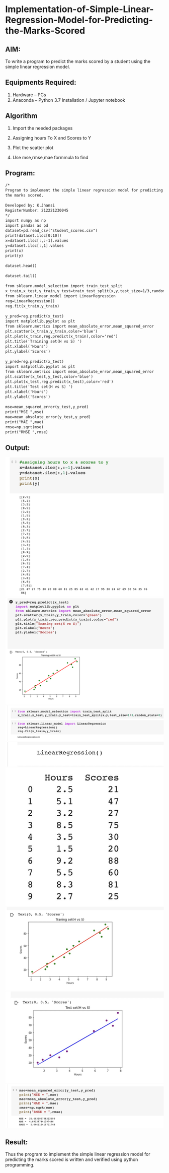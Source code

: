 # Implementation-of-Simple-Linear-Regression-Model-for-Predicting-the-Marks-Scored

## AIM:
To write a program to predict the marks scored by a student using the simple linear regression model.

## Equipments Required:
1. Hardware – PCs
2. Anaconda – Python 3.7 Installation / Jupyter notebook

## Algorithm
1. Import the needed packages
2. Assigning hours To X and Scores to Y

3. Plot the scatter plot

4. Use mse,rmse,mae formmula to find
## Program:
```
/*
Program to implement the simple linear regression model for predicting the marks scored.

Developed by: K.Jhansi
RegisterNumber: 212221230045 
*/
import numpy as np
import pandas as pd
dataset=pd.read_csv("student_scores.csv")
print(dataset.iloc[0:10])
x=dataset.iloc[:,:-1].values
y=dataset.iloc[:,1].values
print(x)
print(y)

dataset.head()

dataset.tail()

from sklearn.model_selection import train_test_split
x_train,x_test,y_train,y_test=train_test_split(x,y,test_size=1/3,random_state=0)
from sklearn.linear_model import LinearRegression
reg=LinearRegression() 
reg.fit(x_train,y_train)

y_pred=reg.predict(x_test)
import matplotlib.pyplot as plt
from sklearn.metrics import mean_absolute_error,mean_squared_error
plt.scatter(x_train,y_train,color='blue')
plt.plot(x_train,reg.predict(x_train),color='red')
plt.title('Training set(H vs S) ')
plt.xlabel('Hours')
plt.ylabel('Scores')

y_pred=reg.predict(x_test)
import matplotlib.pyplot as plt
from sklearn.metrics import mean_absolute_error,mean_squared_error
plt.scatter(x_test,y_test,color='blue')
plt.plot(x_test,reg.predict(x_test),color='red')
plt.title('Test set(H vs S) ')
plt.xlabel('Hours')
plt.ylabel('Scores')

mse=mean_squared_error(y_test,y_pred)
print("MSE ",mse)
mae=mean_absolute_error(y_test,y_pred)
print("MAE ",mae)
rmse=np.sqrt(mse)
print("RMSE ",rmse)
```
## Output:
![output](output1.png)
![output](output3.png)
![output](output2.png)
![output](output3.1.png)
![output](output3.0.png)
![output](output4.1.png)
![output](output4.2.png)
![output](output5.png)

## Result:
Thus the program to implement the simple linear regression model for predicting the marks scored is written and verified using python programming.
